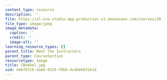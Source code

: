 ```yaml
---
content_type: resource
description: ''
file: https://ol-ocw-studio-app-production.s3.amazonaws.com/courses/20-219-becoming-the-next-bill-nye-writing-and-hosting-the-educational-show-january-iap-2015/e6bf67cb4aeb9315f9b6dc4deb931b1d_CBoebel.jpg
file_type: image/jpeg
image_metadata:
  caption: ''
  credit: ''
  image-alt: ''
learning_resource_types: []
parent_title: Meet the Instructors
parent_type: CourseSection
resourcetype: Image
title: CBoebel.jpg
uid: e6bf67cb-4aeb-9315-f9b6-dc4deb931b1d
---
```

